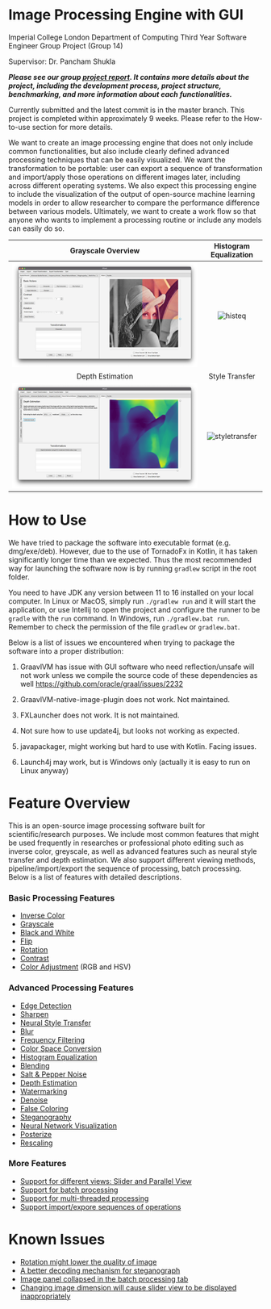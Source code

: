 # Image Processing Engine with GUI
Imperial College London Department of Computing Third Year Software Engineer Group Project (Group 14)

Supervisor: Dr. Pancham Shukla

***Please see our group [project report](https://github.com/G14-Y3/IPEwG/blob/master/docs/ProjectReport.pdf). It contains more details about the project, including the development process, project structure, benchmarking, and more information about each functionalities.***

Currently submitted and the latest commit is in the master branch. This project is completed within approximately 9 weeks. Please refer to the How-to-use section for more details.

We want to create an image processing engine that does not only include common functionalities, but also include clearly defined advanced processing techniques that can be easily visualized. We want the transformation to be portable: user can export a sequence of transformation and import/apply those operations on different images later, including across different operating systems. We also expect this processing engine to include the visualization of the output of open-source machine learning models in order to allow researcher to compare the performance difference between various models. Ultimately, we want to create a work flow so that anyone who wants to implement a processing routine or include any models can easily do so.

Grayscale Overview          |  Histogram Equalization
:-------------------------:|:-------------------------:
![ori](https://github.com/G14-Y3/IPEwG/blob/master/docs/img/grayscale_demo.png) | ![histeq](https://github.com/G14-Y3/IPEwG/blob/master/docs/img/hist_eq_demo.png)
Depth Estimation           |  Style Transfer
![depth](https://github.com/G14-Y3/IPEwG/blob/master/docs/img/depth_estimation_demo.png) | ![styletransfer](https://github.com/G14-Y3/IPEwG/blob/master/docs/img/style_transfer_demo.png)

# How to Use

We have tried to package the software into executable format (e.g. dmg/exe/deb). However, due to the use of TornadoFx in Kotlin, it has taken significantly longer time than we expected. Thus the most recommended way for launching the software now is by running `gradlew` script in the root folder.

You need to have JDK any version between 11 to 16 installed on your local computer. In Linux or MacOS, simply run `./gradlew run` and it will start the application, or use Intellij to open the project and configure the runner to be `gradle` with the `run` command. In Windows, run `./gradlew.bat run`. Remember to check the permission of the file `gradlew` or `gradlew.bat`.

Below is a list of issues we encountered when trying to package the software into a proper distribution:

1. GraavlVM has issue with GUI software who need reflection/unsafe will not work unless we compile the source code of these dependencies as well
https://github.com/oracle/graal/issues/2232
2. GraavlVM-native-image-plugin does not work. Not maintained.

3. FXLauncher does not work. It is not maintained.
4. Not sure how to use update4j, but looks not working as expected.
5. javapackager, might working but hard to use with Kotlin. Facing issues.
6. Launch4j may work, but is Windows only (actually it is easy to run on Linux anyway)

# Feature Overview

This is an open-source image processing software built for scientific/research purposes. We include most common features that might be used frequently in 
researches or professional photo editing such as inverse color, greyscale, as well as advanced features such as neural style transfer and depth estimation. We 
also support different viewing methods, pipeline/import/export the sequence of processing, batch processing. Below is a list of features with detailed 
descriptions.

### Basic Processing Features

- [Inverse Color](https://github.com/G14-Y3/IPEwG/blob/master/docs/BasicProcessing.md#inverse-color)
- [Grayscale](https://github.com/G14-Y3/IPEwG/blob/master/docs/BasicProcessing.md#grayscale)
- [Black and White](https://github.com/G14-Y3/IPEwG/blob/master/docs/BasicProcessing.md#black-and-white)
- [Flip](https://github.com/G14-Y3/IPEwG/blob/master/docs/BasicProcessing.md#flip)
- [Rotation](https://github.com/G14-Y3/IPEwG/blob/master/docs/BasicProcessing.md#rotation)
- [Contrast](https://github.com/G14-Y3/IPEwG/blob/master/docs/BasicProcessing.md#contrast)
- [Color Adjustment](https://github.com/G14-Y3/IPEwG/blob/master/docs/BasicProcessing.md#colour-adjustment) (RGB and HSV)

### Advanced Processing Features

- [Edge Detection](https://github.com/G14-Y3/IPEwG/blob/master/docs/EdgeDetection.md)
- [Sharpen](https://github.com/G14-Y3/IPEwG/blob/master/docs/Sharpen.md)
- [Neural Style Transfer](https://github.com/G14-Y3/IPEwG/blob/master/docs/NeuralStyleTransfer.md)
- [Blur](https://github.com/G14-Y3/IPEwG/blob/master/docs/Blur.md)
- [Frequency Filtering](https://github.com/G14-Y3/IPEwG/blob/master/docs/FrequencyFilter.md)
- [Color Space Conversion](https://github.com/G14-Y3/IPEwG/blob/master/docs/ColorSpaceConversion.md)
- [Histogram Equalization](https://github.com/G14-Y3/IPEwG/blob/master/docs/HistogramEqualization.md)
- [Blending](https://github.com/G14-Y3/IPEwG/blob/master/docs/Blending.md)
- [Salt & Pepper Noise](https://github.com/G14-Y3/IPEwG/blob/master/docs/SaltAndPepper.md)
- [Depth Estimation](https://github.com/G14-Y3/IPEwG/blob/master/docs/DepthEstimation.md)
- [Watermarking](https://github.com/G14-Y3/IPEwG/blob/master/docs/Watermarking.md)
- [Denoise](https://github.com/G14-Y3/IPEwG/blob/master/docs/Denoise.md)
- [False Coloring](https://github.com/G14-Y3/IPEwG/blob/master/docs/FalseColouring.md)
- [Steganography](https://github.com/G14-Y3/IPEwG/blob/master/docs/Steganography.md)
- [Neural Network Visualization](https://github.com/G14-Y3/IPEwG/blob/master/docs/NeuralNetworkVisualization.md)
- [Posterize](https://github.com/G14-Y3/IPEwG/blob/master/docs/Posterize.md)
- [Rescaling](https://github.com/G14-Y3/IPEwG/blob/master/docs/Rescaling.md)

### More Features

- [Support for different views: Slider and Parallel View](https://github.com/G14-Y3/IPEwG/blob/master/docs/MoreFeatures.md#support-for-different-views-slider-and-parallel-view)
- [Support for batch processing](https://github.com/G14-Y3/IPEwG/blob/master/docs/MoreFeatures.md#support-for-batch-processing)
- [Support for multi-threaded processing](https://github.com/G14-Y3/IPEwG/blob/master/docs/MoreFeatures.md#support-for-multi-threaded-processing)
- [Support import/expore sequences of operations](https://github.com/G14-Y3/IPEwG/blob/master/docs/MoreFeatures.md#support-importexport-sequences-of-operations)

# Known Issues

- [Rotation might lower the quality of image](https://github.com/G14-Y3/IPEwG/blob/master/docs/KnownIssues.md#rotation-might-lower-the-quality-of-the-image)
- [A better decoding mechanism for steganograph](https://github.com/G14-Y3/IPEwG/blob/master/docs/KnownIssues.md#better-decoding-mechanism-for-steganography)
- [Image panel collapsed in the batch processing tab](https://github.com/G14-Y3/IPEwG/blob/master/docs/KnownIssues.md#image-panel-closed-incorrectly-in-batch-processing-tab)
- [Changing image dimension will cause slider view to be displayed inappropriately](https://github.com/G14-Y3/IPEwG/blob/master/docs/KnownIssues.md#changes-in-dimensions-will-cause-slider-view-to-display-incorrectly)
